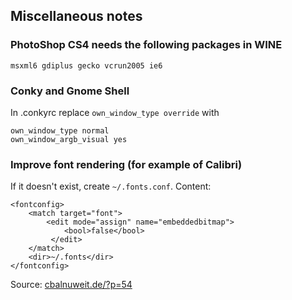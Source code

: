 ## Miscellaneous notes

### PhotoShop CS4 needs the following packages in WINE

    msxml6 gdiplus gecko vcrun2005 ie6

### Conky and Gnome Shell

In .conkyrc replace `own_window_type override` with

    own_window_type normal
    own_window_argb_visual yes

### Improve font rendering (for example of Calibri)

If it doesn't exist, create `~/.fonts.conf`. Content:

    <fontconfig>
        <match target="font">
            <edit mode="assign" name="embeddedbitmap">
                <bool>false</bool>
             </edit>
        </match>
        <dir>~/.fonts</dir>
    </fontconfig>

Source: [cbalnuweit.de/?p=54](http://cbalnuweit.de/?p=54)

